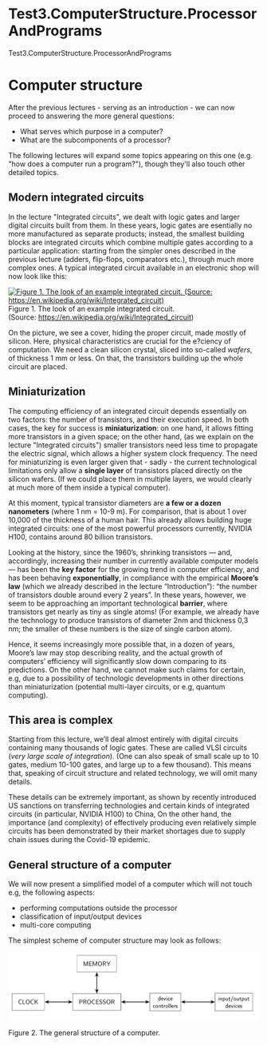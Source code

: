 # Test3.ComputerStructure.ProcessorAndPrograms
Test3.ComputerStructure.ProcessorAndPrograms

# Computer structure  
  
After the previous lectures - serving as an introduction - we can now proceed to answering the more general questions:  
  
* What serves which purpose in a computer?  
* What are the subcomponents of a processor?
  
The following lectures will expand some topics appearing on this one (e.g. "how does a computer run a program?"), though they'll also touch other detailed topics.  
  
## Modern integrated circuits  
  
In the lecture "Integrated circuits", we dealt with logic gates and larger digital circuits built from them. In these years, logic gates are esentially no more manufactured as separate products; instead, the smallest building blocks are integrated circuits which combine multiple gates according to a particular application: starting from the simpler ones described in the previous lecture (adders, flip-flops, comparators etc.), through much more complex ones. A typical integrated circuit available in an electronic shop will now look like this:

[![Figure 1. The look of an example integrated circuit.
(Source: https://en.wikipedia.org/wiki/Integrated_circuit)](https://github.com/TAK-PJATK/Test3.ComputerStructure.ProcessorAndPrograms/blob/main/IC.png?raw=true)](https://en.wikipedia.org/wiki/Integrated_circuit)  
Figure 1. The look of an example integrated circuit.  
(Source: https://en.wikipedia.org/wiki/Integrated_circuit)  

On the picture, we see a cover, hiding the proper circuit, made mostly of silicon. Here, physical characteristics are crucial for the e?ciency of computation. We need a clean silicon crystal, sliced into so-called _wafers_, of thickness 1 mm or less. On that, the transistors building up the whole circuit are placed.

## Miniaturization  
  
The computing efficiency of an integrated circuit depends essentially on two factors: the number of transistors, and their execution speed. In both cases, the key for success is **miniaturization**: on one hand, it allows fitting more transistors in a given space; on the other hand, (as we explain on the lecture "Integrated circuits") smaller transistors need less time to propagate the electric signal, which allows a higher system clock frequency. The need for miniaturizing is even larger given that - sadly - the current technological limitations only allow a **single layer** of transistors placed directly on the silicon wafers. (If we could place them in multiple layers, we would clearly at much more of them inside a typical computer).  
  
At this moment, typical transistor diameters are **a few or a dozen nanometers** (where 1 nm = 10-9 m). For comparison, that is about 1 over 10,000 of the thickness of a human hair. This already allows building huge integrated circuits: one of the most powerful processors currently, NVIDIA H100, contains around 80 billion transistors.  
  
Looking at the history, since the 1960’s, shrinking transistors — and, accordingly, increasing their number in currently available computer models — has been the **key factor** for the growing trend in computer efficiency, and has been behaving **exponentially**, in compliance with the empirical **Moore’s law** (which we already described in the lecture “Introduction”): “the number of transistors double around every 2 years”. In these years, however, we seem to be approaching an important technological **barrier**, where transistors get nearly as tiny as single atoms! (For example, we already have the technology to produce transistors of diameter 2nm and thickness 0,3 nm; the smaller of these numbers is the size of single carbon atom).  
  
Hence, it seems increasingly more possible that, in a dozen of years, Moore’s law may stop describing reality, and the actual growth of computers’ efficiency will significantly slow down comparing to its predictions. On the other hand, we cannot make such claims for certain, e.g, due to a possibility of technologic developments in other directions than miniaturization (potential multi-layer circuits, or e.g, quantum computing).

## This area is complex  
  
Starting from this lecture, we’ll deal almost entirely with digital circuits containing many thousands of logic gates. These are called VLSI circuits (_very large scale of integration_). (One can also speak of small scale up to 10 gates, medium 10-100 gates, and large up to a few thousand). This means that, speaking of circuit structure and related technology, we will omit many details.  
  
These details can be extremely important, as shown by recently introduced US sanctions on transferring technologies and certain kinds of integrated circuits (in particular, NVIDIA H100) to China, On the other hand, the importance (and complexity) of effectively producing even relatively simple circuits has been demonstrated by their market shortages due to supply chain issues during the Covid-19 epidemic.  

## General structure of a computer  
  
We will now present a simplified model of a computer which will not touch e.g, the following aspects:
* performing computations outside the processor  
* classification of input/output devices  
* multi-core computing
  
The simplest scheme of computer structure may look as follows:  

![Figure 2. The general structure of a computer.](https://github.com/TAK-PJATK/Test3.ComputerStructure.ProcessorAndPrograms/blob/main/TheGeneralStructureofacomputer.PNG?raw=true) 
  
Figure 2. The general structure of a computer.  



